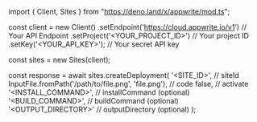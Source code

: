 import { Client, Sites } from "https://deno.land/x/appwrite/mod.ts";

const client = new Client()
    .setEndpoint('https://cloud.appwrite.io/v1') // Your API Endpoint
    .setProject('<YOUR_PROJECT_ID>') // Your project ID
    .setKey('<YOUR_API_KEY>'); // Your secret API key

const sites = new Sites(client);

const response = await sites.createDeployment(
    '<SITE_ID>', // siteId
    InputFile.fromPath('/path/to/file.png', 'file.png'), // code
    false, // activate
    '<INSTALL_COMMAND>', // installCommand (optional)
    '<BUILD_COMMAND>', // buildCommand (optional)
    '<OUTPUT_DIRECTORY>' // outputDirectory (optional)
);
